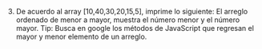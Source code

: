3. De acuerdo al array [10,40,30,20,15,5], imprime lo siguiente: El arreglo ordenado de menor a mayor, muestra el número menor y el número mayor. Tip: Busca en google los métodos de JavaScript que regresan el mayor y menor elemento de un arreglo.


